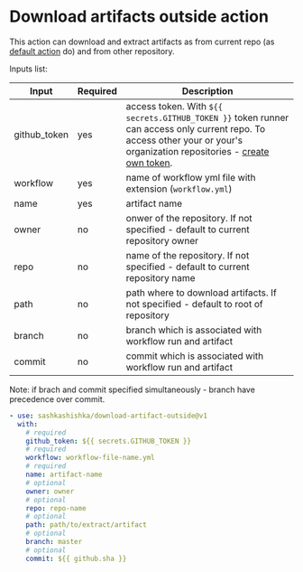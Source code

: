 # Download artifacts outside action

This action can download and extract artifacts as from current repo (as [default action]() do) and
from other repository. 

Inputs list:

|Input|Required|Description|
|---|---|---|
|github_token|yes|access token. With `${{ secrets.GITHUB_TOKEN }}` token runner can access only current repo. To access other your or your's organization repositories - [create own token](https://docs.github.com/en/github/authenticating-to-github/creating-a-personal-access-token).|
|workflow|yes|name of workflow yml file with extension (`workflow.yml`)|
|name|yes|artifact name|
|owner|no|onwer of the repository. If not specified - default to current repository owner|
|repo|no|name of the repository. If not specified - default to current repository name|
|path|no|path where to download artifacts. If not specified - default to root of repository|
|branch|no|branch which is associated with workflow run and artifact|
|commit|no|commit which is associated with workflow run and artifact|

Note: if brach and commit specified simultaneously - branch have precedence over commit.

```yml
- use: sashkashishka/download-artifact-outside@v1
  with:
    # required
    github_token: ${{ secrets.GITHUB_TOKEN }}
    # required
    workflow: workflow-file-name.yml
    # required
    name: artifact-name
    # optional
    owner: owner
    # optional
    repo: repo-name
    # optional
    path: path/to/extract/artifact
    # optional
    branch: master
    # optional
    commit: ${{ github.sha }}
```
